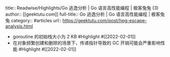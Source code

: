 title:: Readwise/Highlights/Go 逃逸分析 | Go 语言高性能编程 | 极客兔兔 (3)
author:: [[geektutu.com]]
full-title:: Go 逃逸分析 | Go 语言高性能编程 | 极客兔兔
category:: #articles
url:: https://geektutu.com/post/hpg-escape-analysis.html

- goroutine 的初始栈大小为 2 KB #Highlight #[[2022-02-01]]
- 在对象频繁创建和删除的场景下，传递指针导致的 GC 开销可能会严重影响性能 #Highlight #[[2022-02-01]]